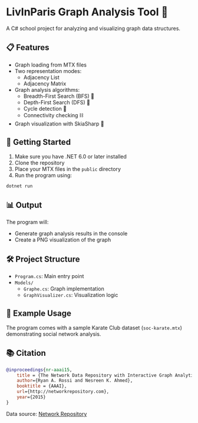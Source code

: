 # LivInParis Graph Analysis Tool 🎯

A C# school project for analyzing and visualizing graph data structures.

## 📋 Features

-   Graph loading from MTX files
-   Two representation modes:
    -   Adjacency List
    -   Adjacency Matrix
-   Graph analysis algorithms:
    -   Breadth-First Search (BFS) 🌳
    -   Depth-First Search (DFS) 🌲
    -   Cycle detection 🔄
    -   Connectivity checking ⛓️
-   Graph visualization with SkiaSharp 🎨

## 🚀 Getting Started

1. Make sure you have .NET 6.0 or later installed
2. Clone the repository
3. Place your MTX files in the `public` directory
4. Run the program using:

```bash
dotnet run
```

## 📊 Output

The program will:

-   Generate graph analysis results in the console
-   Create a PNG visualization of the graph

## 🛠️ Project Structure

-   `Program.cs`: Main entry point
-   `Models/`
    -   `Graphe.cs`: Graph implementation
    -   `GraphVisualizer.cs`: Visualization logic

## 📝 Example Usage

The program comes with a sample Karate Club dataset (`soc-karate.mtx`) demonstrating social network analysis.

## 📚 Citation


```bibtex
@inproceedings{nr-aaai15,
    title = {The Network Data Repository with Interactive Graph Analytics and Visualization},
    author={Ryan A. Rossi and Nesreen K. Ahmed},
    booktitle = {AAAI},
    url={http://networkrepository.com},
    year={2015}
}
```

Data source: [Network Repository](http://networkrepository.com)
